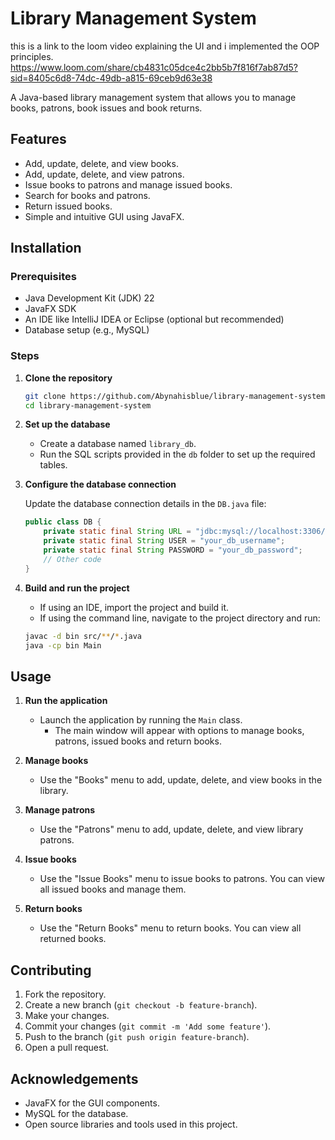 # Library Management System

this is a link to the loom video explaining the UI and i implemented the OOP principles.
https://www.loom.com/share/cb4831c05dce4c2bb5b7f816f7ab87d5?sid=8405c6d8-74dc-49db-a815-69ceb9d63e38

A Java-based library management system that allows you to manage books, patrons, book issues and book returns.

## Features

- Add, update, delete, and view books.
- Add, update, delete, and view patrons.
- Issue books to patrons and manage issued books.
- Search for books and patrons.
- Return issued books.
- Simple and intuitive GUI using JavaFX.

## Installation

### Prerequisites

- Java Development Kit (JDK) 22
- JavaFX SDK
- An IDE like IntelliJ IDEA or Eclipse (optional but recommended)
- Database setup (e.g., MySQL)

### Steps

1. **Clone the repository**

    ```sh
    git clone https://github.com/Abynahisblue/library-management-system.git
    cd library-management-system
    ```

2. **Set up the database**

    - Create a database named `library_db`.
    - Run the SQL scripts provided in the `db` folder to set up the required tables.

3. **Configure the database connection**

   Update the database connection details in the `DB.java` file:

    ```java
    public class DB {
        private static final String URL = "jdbc:mysql://localhost:3306/library_db";
        private static final String USER = "your_db_username";
        private static final String PASSWORD = "your_db_password";
        // Other code
    }
    ```

4. **Build and run the project**

    - If using an IDE, import the project and build it.
    - If using the command line, navigate to the project directory and run:

    ```sh
    javac -d bin src/**/*.java
    java -cp bin Main
    ```

## Usage

1. **Run the application**

    - Launch the application by running the `Main` class.
      - The main window will appear with options to manage books, patrons, issued books and return books.

2. **Manage books**

    - Use the "Books" menu to add, update, delete, and view books in the library.

3. **Manage patrons**

    - Use the "Patrons" menu to add, update, delete, and view library patrons.

4. **Issue books**

    - Use the "Issue Books" menu to issue books to patrons. You can view all issued books and manage them.
   
5. **Return books**
    - Use the "Return Books" menu to return books. You can view all returned books.

## Contributing

1. Fork the repository.
2. Create a new branch (`git checkout -b feature-branch`).
3. Make your changes.
4. Commit your changes (`git commit -m 'Add some feature'`).
5. Push to the branch (`git push origin feature-branch`).
6. Open a pull request.


## Acknowledgements

- JavaFX for the GUI components.
- MySQL for the database.
- Open source libraries and tools used in this project.

